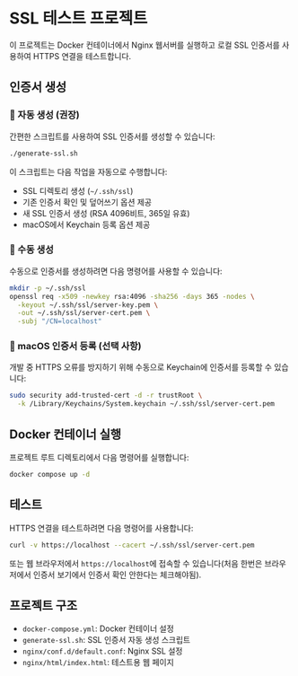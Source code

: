 # SSL 테스트 프로젝트

이 프로젝트는 Docker 컨테이너에서 Nginx 웹서버를 실행하고 로컬 SSL 인증서를 사용하여 HTTPS 연결을 테스트합니다.

## 인증서 생성

### 🚀 자동 생성 (권장)

간편한 스크립트를 사용하여 SSL 인증서를 생성할 수 있습니다:

```bash
./generate-ssl.sh
```

이 스크립트는 다음 작업을 자동으로 수행합니다:
- SSL 디렉토리 생성 (`~/.ssh/ssl`)
- 기존 인증서 확인 및 덮어쓰기 옵션 제공
- 새 SSL 인증서 생성 (RSA 4096비트, 365일 유효)
- macOS에서 Keychain 등록 옵션 제공

### 🔧 수동 생성

수동으로 인증서를 생성하려면 다음 명령어를 사용할 수 있습니다:

```bash
mkdir -p ~/.ssh/ssl
openssl req -x509 -newkey rsa:4096 -sha256 -days 365 -nodes \
  -keyout ~/.ssh/ssl/server-key.pem \
  -out ~/.ssh/ssl/server-cert.pem \
  -subj "/CN=localhost"
```

### 🍎 macOS 인증서 등록 (선택 사항)

개발 중 HTTPS 오류를 방지하기 위해 수동으로 Keychain에 인증서를 등록할 수 있습니다:

```bash
sudo security add-trusted-cert -d -r trustRoot \
  -k /Library/Keychains/System.keychain ~/.ssh/ssl/server-cert.pem
```

## Docker 컨테이너 실행

프로젝트 루트 디렉토리에서 다음 명령어를 실행합니다:

```bash
docker compose up -d
```

## 테스트

HTTPS 연결을 테스트하려면 다음 명령어를 사용합니다:

```bash
curl -v https://localhost --cacert ~/.ssh/ssl/server-cert.pem
```

또는 웹 브라우저에서 `https://localhost`에 접속할 수 있습니다(처음 한번은 브라우저에서 인증서 보기에서 인증서 확인 안한다는 체크해야됨).

## 프로젝트 구조

- `docker-compose.yml`: Docker 컨테이너 설정
- `generate-ssl.sh`: SSL 인증서 자동 생성 스크립트
- `nginx/conf.d/default.conf`: Nginx SSL 설정
- `nginx/html/index.html`: 테스트용 웹 페이지 